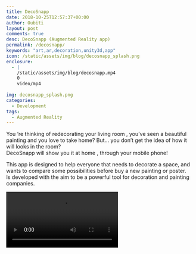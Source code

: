 ```yaml
---
title: DecoSnapp
date: 2018-10-25T12:57:37+00:00
author: Oubiti
layout: post
comments: true
desc: DecoSnapp (Augmented Reality app)
permalink: /decosnapp/
keywords: "art,ar,decoration,unity3d,app"
icon: /static/assets/img/blog/decosnapp_splash.png
enclosure:
  - |
    /static/assets/img/blog/decosnapp.mp4
    0
    video/mp4
    
img: decosnapp_splash.png
categories:
  - Development
tags:
  - Augmented Reality
---
```


You &#8216;re thinking of redecorating your living room , you&#8217;ve seen a beautiful painting and you love to take home? But&#8230; you don&#8217;t get the idea of how it will looks in the room?  
DecoSnapp will show you it at home , through your mobile phone!

This app is designed to help everyone that needs to decorate a space, and wants to compare some possibilities before buy a new painting or poster.  
Is developed with the aim to be a powerful tool for decoration and painting companies.

<div class="video-container">
	<video controls preload="auto" src="/static/assets/img/blog/decosnapp.mp4"></video>
</div>
